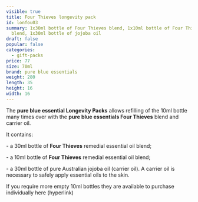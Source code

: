```yaml
---
visible: true
title: Four Thieves longevity pack
id: lonfou03
summary: 1x30ml bottle of Four Thieves blend, 1x10ml bottle of Four Thieves
  blend, 1x30ml bottle of jojoba oil
draft: false
popular: false
categories:
  - gift-packs
price: 77
size: 70ml
brand: pure blue essentials
weight: 280
length: 35
height: 16
width: 16
---
```

The **pure blue essential Longevity Packs** allows refilling of the 10ml bottle many times over with the **pure blue essentials Four Thieves** blend and carrier oil. 

It contains:

\- a 30ml bottle of **Four Thieves** remedial essential oil blend;

\- a 10ml bottle of **Four Thieves** remedial essential oil blend;

\- a 30ml bottle of pure Australian jojoba oil (carrier oil). A carrier oil is necessary to safely apply essential oils to the skin.

If you require more empty 10ml bottles they are available to purchase individually here (hyperlink)